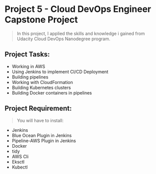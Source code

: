 # Project 5 - Cloud DevOps Engineer Capstone Project

> In this project, I applied the skills and knowledge i gained from Udacity Cloud DevOps Nanodegree program.

## Project Tasks:

* Working in AWS
* Using Jenkins to implement CI/CD Deployment
* Building pipelines
* Working with CloudFormation
* Building Kubernetes clusters
* Building Docker containers in pipelines

## Project Requirement:

> You will have to install:

* Jenkins
* Blue Ocean Plugin in Jenkins
* Pipeline-AWS Plugin in Jenkins
* Docker
* tidy
* AWS Cli
* Eksctl
* Kubectl
